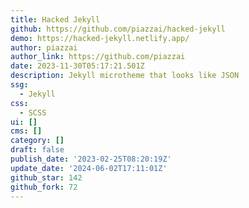 ```yaml
---
title: Hacked Jekyll
github: https://github.com/piazzai/hacked-jekyll
demo: https://hacked-jekyll.netlify.app/
author: piazzai
author_link: https://github.com/piazzai
date: 2023-11-30T05:17:21.501Z
description: Jekyll microtheme that looks like JSON
ssg:
  - Jekyll
css:
  - SCSS
ui: []
cms: []
category: []
draft: false
publish_date: '2023-02-25T08:20:19Z'
update_date: '2024-06-02T17:11:01Z'
github_star: 142
github_fork: 72
---
```


